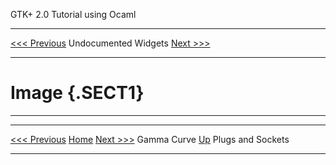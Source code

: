  GTK+ 2.0 Tutorial using Ocaml
  ------------------------------- ---------------------- ---------------------------
  [\<\<\< Previous](x1918.html)   Undocumented Widgets   [Next \>\>\>](x1924.html)

* * * * *

Image {.SECT1}
=====

* * * * *

  ------------------------------- -------------------- ---------------------------
  [\<\<\< Previous](x1918.html)   [Home](book1.html)   [Next \>\>\>](x1924.html)
  Gamma Curve                     [Up](c1880.html)     Plugs and Sockets
  ------------------------------- -------------------- ---------------------------


